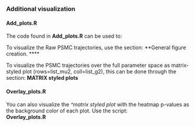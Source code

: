 ### Additional visualization

#### Add_plots.R

The code found in **Add_plots.R** can be used to:

To visualize the Raw PSMC trajectories, use the section: **General figure creation. ****

To visualize the PSMC trajectories over the full parameter space as matrix-styled plot (rows=list_mu2, coll=list_g2), this can be done through the section: **MATRIX styled plots**


#### Overlay_plots.R

You can also visualize the *^matrix styled plot* with the heatmap p-values as the background color of each plot. Use the script:   
**Overlay_plots.R**
